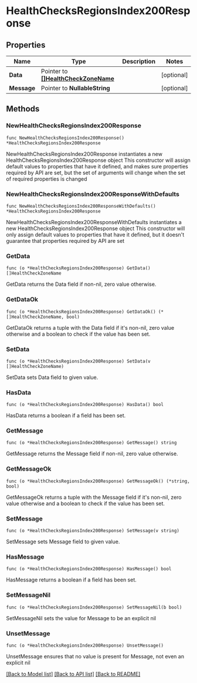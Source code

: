 # HealthChecksRegionsIndex200Response

## Properties

Name | Type | Description | Notes
------------ | ------------- | ------------- | -------------
**Data** | Pointer to [**[]HealthCheckZoneName**](HealthCheckZoneName.md) |  | [optional] 
**Message** | Pointer to **NullableString** |  | [optional] 

## Methods

### NewHealthChecksRegionsIndex200Response

`func NewHealthChecksRegionsIndex200Response() *HealthChecksRegionsIndex200Response`

NewHealthChecksRegionsIndex200Response instantiates a new HealthChecksRegionsIndex200Response object
This constructor will assign default values to properties that have it defined,
and makes sure properties required by API are set, but the set of arguments
will change when the set of required properties is changed

### NewHealthChecksRegionsIndex200ResponseWithDefaults

`func NewHealthChecksRegionsIndex200ResponseWithDefaults() *HealthChecksRegionsIndex200Response`

NewHealthChecksRegionsIndex200ResponseWithDefaults instantiates a new HealthChecksRegionsIndex200Response object
This constructor will only assign default values to properties that have it defined,
but it doesn't guarantee that properties required by API are set

### GetData

`func (o *HealthChecksRegionsIndex200Response) GetData() []HealthCheckZoneName`

GetData returns the Data field if non-nil, zero value otherwise.

### GetDataOk

`func (o *HealthChecksRegionsIndex200Response) GetDataOk() (*[]HealthCheckZoneName, bool)`

GetDataOk returns a tuple with the Data field if it's non-nil, zero value otherwise
and a boolean to check if the value has been set.

### SetData

`func (o *HealthChecksRegionsIndex200Response) SetData(v []HealthCheckZoneName)`

SetData sets Data field to given value.

### HasData

`func (o *HealthChecksRegionsIndex200Response) HasData() bool`

HasData returns a boolean if a field has been set.

### GetMessage

`func (o *HealthChecksRegionsIndex200Response) GetMessage() string`

GetMessage returns the Message field if non-nil, zero value otherwise.

### GetMessageOk

`func (o *HealthChecksRegionsIndex200Response) GetMessageOk() (*string, bool)`

GetMessageOk returns a tuple with the Message field if it's non-nil, zero value otherwise
and a boolean to check if the value has been set.

### SetMessage

`func (o *HealthChecksRegionsIndex200Response) SetMessage(v string)`

SetMessage sets Message field to given value.

### HasMessage

`func (o *HealthChecksRegionsIndex200Response) HasMessage() bool`

HasMessage returns a boolean if a field has been set.

### SetMessageNil

`func (o *HealthChecksRegionsIndex200Response) SetMessageNil(b bool)`

 SetMessageNil sets the value for Message to be an explicit nil

### UnsetMessage
`func (o *HealthChecksRegionsIndex200Response) UnsetMessage()`

UnsetMessage ensures that no value is present for Message, not even an explicit nil

[[Back to Model list]](../README.md#documentation-for-models) [[Back to API list]](../README.md#documentation-for-api-endpoints) [[Back to README]](../README.md)


